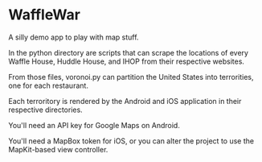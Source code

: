 # WaffleWar
A silly demo app to play with map stuff.

In the python directory are scripts that can scrape the locations of every Waffle House, Huddle House, and IHOP from their respective websites.

From those files, voronoi.py can partition the United States into terrorities, one for each restaurant.

Each terroritory is rendered by the Android and iOS application in their respective directories.

You'll need an API key for Google Maps on Android.

You'll need a MapBox token for iOS, or you can alter the project to use the MapKit-based view controller.
